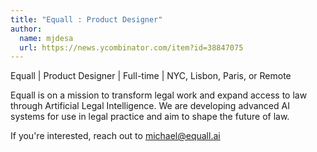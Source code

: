 ```yaml
---
title: "Equall : Product Designer"
author:
  name: mjdesa
  url: https://news.ycombinator.com/item?id=38847075
---
```

Equall | Product Designer | Full-time | NYC, Lisbon, Paris, or Remote

Equall is on a mission to transform legal work and expand access to law through Artificial Legal Intelligence. We are developing advanced AI systems for use in legal practice and aim to shape the future of law.

If you&#x27;re interested, reach out to michael@equall.ai
